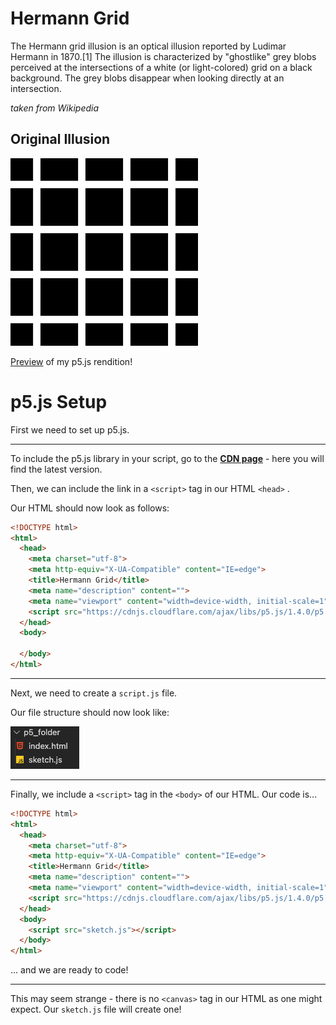 <h1>Hermann Grid</h1>

The Hermann grid illusion is an optical illusion reported by Ludimar Hermann in 1870.[1] The illusion is characterized by "ghostlike" grey blobs perceived at the intersections of a white (or light-colored) grid on a black background. The grey blobs disappear when looking directly at an intersection.

*taken from Wikipedia*

<h2>Original Illusion</h2>
<img src="../resources/1920px-HermannGrid.svg.png" width="300" height="300">


[Preview](https://preview.p5js.org/arthurfincham/present/D-3Ty82rT) of my p5.js rendition!


<h1>p5.js Setup</h1>
 

First we need to set up p5.js. 

---

To include the p5.js library in your script, go to the [**CDN page**](https://cdnjs.com/libraries/p5.js) - here you will find the latest version.


Then, we can include the link in a ```<script>``` tag in our HTML ```<head>``` .

Our HTML should now look as follows:

``` HTML
<!DOCTYPE html>
<html>
  <head>
    <meta charset="utf-8">
    <meta http-equiv="X-UA-Compatible" content="IE=edge">
    <title>Hermann Grid</title>
    <meta name="description" content="">
    <meta name="viewport" content="width=device-width, initial-scale=1">
    <script src="https://cdnjs.cloudflare.com/ajax/libs/p5.js/1.4.0/p5.min.js"></script>
  </head>
  <body>

  </body>
</html>
```
---
Next, we need to create a ```script.js``` file.

Our file structure should now look like:

<img src="../resources/p5filestructure.png">

---
Finally, we include a ```<script>``` tag in the ```<body>``` of our HTML. Our code is...
``` HTML
<!DOCTYPE html>
<html>
  <head>
    <meta charset="utf-8">
    <meta http-equiv="X-UA-Compatible" content="IE=edge">
    <title>Hermann Grid</title>
    <meta name="description" content="">
    <meta name="viewport" content="width=device-width, initial-scale=1">
    <script src="https://cdnjs.cloudflare.com/ajax/libs/p5.js/1.4.0/p5.min.js"></script>
  </head>
  <body>
    <script src="sketch.js"></script>
  </body>
</html>
```
... and we are ready to code!

---
This may seem strange - there is no ```<canvas>``` tag in our HTML as one might expect. Our ```sketch.js``` file will create one!